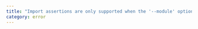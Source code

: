 ```yaml
---
title: "Import assertions are only supported when the '--module' option is set to 'esnext', 'nodenext', or 'preserve'."
category: error
---
```

